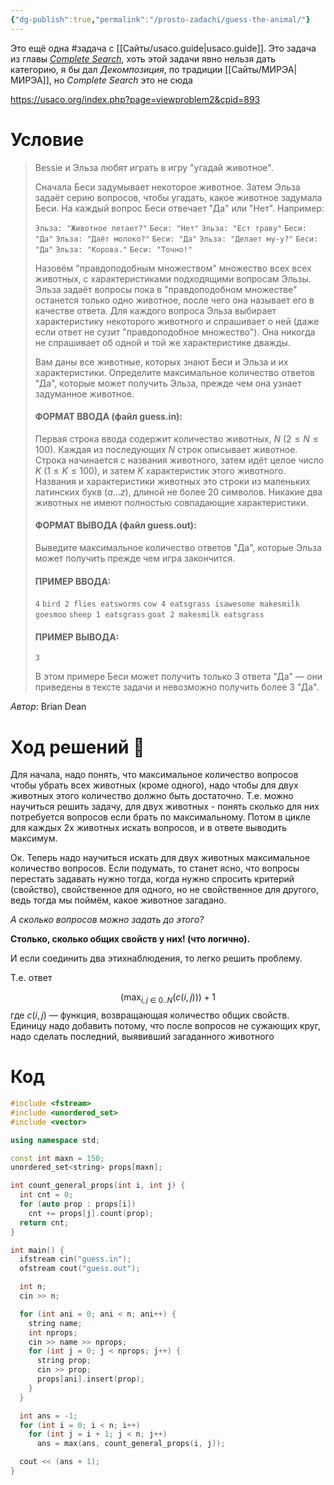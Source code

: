 ```yaml
---
{"dg-publish":true,"permalink":"/prosto-zadachi/guess-the-animal/"}
---
```


Это ещё одна #задача с [[Сайты/usaco.guide\|usaco.guide]].  Это задача из главы [*Complete Search*](https://usaco.guide/bronze/intro-complete), хоть этой задачи явно нельзя дать категорию, я бы дал *Декомпозиция*, по традиции [[Сайты/МИРЭА\|МИРЭА]], но *Complete Search* это не сюда

https://usaco.org/index.php?page=viewproblem2&cpid=893

# Условие

> Bessie и Эльза любят играть в игру "угадай животное".
> 
> Сначала Беси задумывает некоторое животное. Затем Эльза задаёт серию вопросов, чтобы угадать, какое животное задумала Беси. На каждый вопрос Беси отвечает "Да" или "Нет". Например:
> 
> `Эльза: "Животное летает?"` 
> `Беси: "Нет"` 
> `Эльза: "Ест траву"` 
> `Беси: "Да"` 
> `Эльза: "Даёт молоко?"`
> `Беси: "Да"` 
> `Эльза: "Делает му-у?"`
> `Беси: "Да"` 
> `Эльза: "Корова."` 
> `Беси: "Точно!"`
> 
> Назовём "правдоподобным множеством" множество всех всех животных, с характеристиками подходящими вопросам Эльзы. Эльза задаёт вопросы пока в "правдоподобном множестве" останется только одно животное, после чего она называет его в качестве ответа. Для каждого вопроса Эльза выбирает характеристику некоторого животного и спрашивает о ней (даже если ответ не сузит "правдоподобное множество"). Она никогда не спрашивает об одной и той же характеристике дважды.
> 
> Вам даны все животные, которых знают Беси и Эльза и их характеристики. Определите максимальное количество ответов "Да", которые может получить Эльза, прежде чем она узнает задуманное животное.
> 
> #### ФОРМАТ ВВОДА (файл guess.in):
> 
> Первая строка ввода содержит количество животных, $N$ ($2\leq N \leq 100$). Каждая из последующих $N$ строк описывает животное. Строка начинается с названия животного, затем идёт целое число $K$ ($1\leq K \leq 100$), и затем $K$ характеристик этого животного. Названия и характеристики животных это строки из маленьких латинских букв $(a \ldots z)$, длиной не более 20 символов. Никакие два животных не имеют полностью совпадающие характеристики.
> 
> #### ФОРМАТ ВЫВОДА (файл guess.out):
> 
> Выведите максимальное количество ответов "Да", которые Эльза может получить прежде чем игра закончится.
> 
> #### ПРИМЕР ВВОДА:
> 
> `4`
> `bird 2 flies eatsworms`
> `cow 4 eatsgrass isawesome makesmilk goesmoo`
> `sheep 1 eatsgrass`
> `goat 2 makesmilk eatsgrass`
> 
> #### ПРИМЕР ВЫВОДА:
> 
> `3`
> 
> В этом примере Беси может получить только 3 ответа "Да" — они приведены в тексте задачи и невозможно получить более 3 "Да".

*Автор*: Brian Dean

# Ход решений 🧠

Для начала, надо понять, что максимальное количество вопросов чтобы убрать всех животных (кроме одного), надо чтобы для двух животных этого количество должно быть достаточно.  Т.е. можно научиться решить задачу, для двух животных - понять сколько для них потребуется вопросов если брать по максимальному.  Потом в цикле для каждых 2х животных искать вопросов, и в ответе выводить максимум.

Ок.  Теперь надо научиться искать для двух животных максимальное количество вопросов.  Если подумать, то станет ясно, что вопросы перестать задавать нужно тогда, когда нужно спросить критерий (свойство), свойственное для одного, но не свойственное для другого, ведь тогда мы поймём, какое животное загадано.  

*А сколько вопросов можно задать до этого?*

**Столько, сколько общих свойств у них! (что логично).**

И если соединить два этихнаблюдения, то легко решить проблему.

Т.е. ответ 

$$\left(\max_{i, j\ \in\ 0 .. N} ( c(i, j) )\right)+1$$ где $c(i, j)$ — функция, возвращающая количество общих свойств.  Единицу надо добавить потому, что после вопросов не сужающих круг, надо сделать последний, выявивший загаданного животного

# Код

```cpp
#include <fstream>
#include <unordered_set>
#include <vector>

using namespace std;

const int maxn = 150;
unordered_set<string> props[maxn];

int count_general_props(int i, int j) {
  int cnt = 0;
  for (auto prop : props[i])
    cnt += props[j].count(prop);
  return cnt;
}

int main() {
  ifstream cin("guess.in");
  ofstream cout("guess.out");

  int n;
  cin >> n;

  for (int ani = 0; ani < n; ani++) {
    string name;
    int nprops;
    cin >> name >> nprops;
    for (int j = 0; j < nprops; j++) {
      string prop;
      cin >> prop;
      props[ani].insert(prop);
    }
  }

  int ans = -1;
  for (int i = 0; i < n; i++)
    for (int j = i + 1; j < n; j++)
      ans = max(ans, count_general_props(i, j));

  cout << (ans + 1);
}
```

